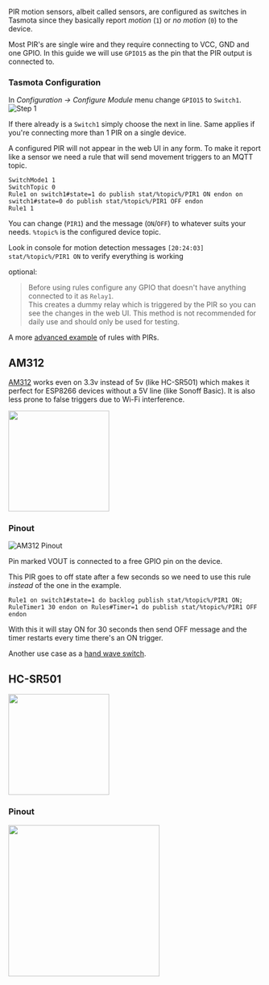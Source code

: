 PIR motion sensors, albeit called sensors, are configured as switches in Tasmota since they basically report _motion_ (`1`) or _no motion_ (`0`) to the device. 

Most PIR's are single wire and they require connecting to VCC, GND and one GPIO. In this guide we will use `GPIO15` as the pin that the PIR output is connected to.

### Tasmota Configuration

In _Configuration -> Configure Module_ menu change `GPIO15` to `Switch1`.
![Step 1](https://user-images.githubusercontent.com/5904370/67887920-7e814c80-fb4c-11e9-863d-7219894be506.png)

If there already is a `Switch1` simply choose the next in line. Same applies if you're connecting more than 1 PIR on a single device.

A configured PIR will not appear in the web UI in any form. To make it report like a sensor we need a rule that will send movement triggers to an MQTT topic.

```
SwitchMode1 1
SwitchTopic 0
Rule1 on switch1#state=1 do publish stat/%topic%/PIR1 ON endon on switch1#state=0 do publish stat/%topic%/PIR1 OFF endon
Rule1 1
```
You can change (`PIR1`) and the message (`ON`/`OFF`) to whatever suits your needs. `%topic%` is the configured device topic.

Look in console for motion detection messages ```[20:24:03] stat/%topic%/PIR1 ON``` to verify everything is working

optional:
>Before using rules configure any GPIO that doesn't have anything connected to it as `Relay1`.    
>This creates a dummy relay which is triggered by the PIR so you can see the changes in the web UI. This method is not recommended for daily use and should only be used for testing.

A more [advanced example](Rule-Cookbook#Auto-off-Motion-Sense-Switch) of rules with PIRs.

## AM312 

[AM312](http://www.image.micros.com.pl/_dane_techniczne_auto/cz%20am312.pdf) works even on 3.3v instead of 5v (like HC-SR501) which makes it perfect for ESP8266 devices without a 5V line (like Sonoff Basic). It is also less prone to false triggers due to Wi-Fi interference.

<img src="https://user-images.githubusercontent.com/5904370/67888232-0cf5ce00-fb4d-11e9-85da-379fe70f987a.png?v=4&s=50" width=200></img>

### Pinout
![AM312 Pinout](https://user-images.githubusercontent.com/5904370/67886972-b7b8bd00-fb4a-11e9-90ea-93fd7f5ec972.png)

Pin marked VOUT is connected to a free GPIO pin on the device.


This PIR goes to off state after a few seconds so we need to use this rule *instead* of the one in the example. 
```
Rule1 on switch1#state=1 do backlog publish stat/%topic%/PIR1 ON; RuleTimer1 30 endon on Rules#Timer=1 do publish stat/%topic%/PIR1 OFF endon
```
With this it will stay ON for 30 seconds then send OFF message and the timer restarts every time there's an ON trigger.

Another use case as a [hand wave switch](Project-AM312-and-Sonoff-R2).

## HC-SR501

<img src="https://user-images.githubusercontent.com/5904370/67890781-a32bf300-fb51-11e9-8f84-1413fccc4e78.png" width=200>

### Pinout
<img src="https://user-images.githubusercontent.com/5904370/67890814-b212a580-fb51-11e9-9e7e-35ff669b4d7b.png" width=300>